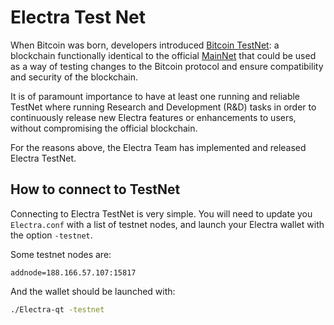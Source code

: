 # Electra Test Net

 When Bitcoin was born, developers introduced [Bitcoin TestNet](https://en.bitcoin.it/wiki/Testnet): a blockchain functionally
 identical to the official [MainNet](https://bitcoin.org/en/glossary/mainnet) that could be used as a way of testing
 changes to the Bitcoin protocol and ensure compatibility and security of the blockchain.

 It is of paramount importance to have at least one running and reliable TestNet where running Research and Development (R&D) tasks
 in order to continuously release new Electra features or enhancements to users, without compromising the official blockchain.

 For the reasons above, the Electra Team has implemented and released Electra TestNet.

 ## How to connect to TestNet

 Connecting to Electra TestNet is very simple. You will need to update you `Electra.conf` with a list of testnet nodes, and 
 launch your Electra wallet with the option `-testnet`.

 Some testnet nodes are:

 ```properties
 addnode=188.166.57.107:15817
 ```

 And the wallet should be launched with:
 ```bash
 ./Electra-qt -testnet
 ```
